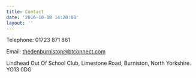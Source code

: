 ```yaml
---
title: Contact
date: '2016-10-18 14:20:00'
layout: ''
---
```

Telephone: 01723 871 861

Email: [thedenburniston@btconnect.com](mailto:thedenburniston@btconnect.com)

Lindhead Out Of School Club,
Limestone Road, Burniston,
North Yorkshire. YO13 0DG